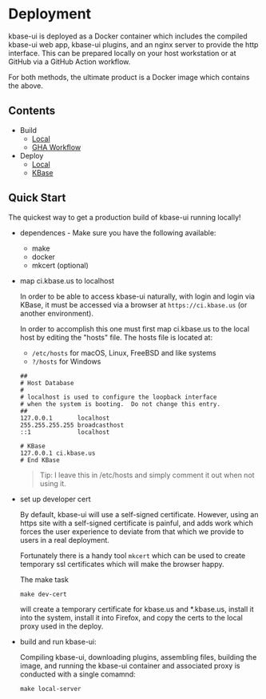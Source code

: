 # Deployment

kbase-ui is deployed as a Docker container which includes the compiled kbase-ui web app, kbase-ui plugins, and an nginx server to provide the http interface. This can be prepared locally on your host workstation or at GitHub via a GitHub Action workflow.

For both methods, the ultimate product is a Docker image which contains the above.

## Contents

- Build
    - [Local](./local-build.md)
    - [GHA Workflow](./gha-build.md)
- Deploy
    - [Local](./local-deploy.md)
    - [KBase](./kbase-deploy.md)

## Quick Start

The quickest way to get a production build of kbase-ui running locally!

- dependences - Make sure you have the following available:

    - make
    - docker
    - mkcert (optional)

- map ci.kbase.us to localhost

    In order to be able to access kbase-ui naturally, with login and login via KBase, it must be accessed via a browser at `https://ci.kbase.us` (or another environment).

    In order to accomplish this one must first map ci.kbase.us to the local host by editing the "hosts" file. The hosts file is located at:

    - `/etc/hosts` for macOS, Linux, FreeBSD and like systems
    - `?/hosts` for Windows

    ```shell
    ##
    # Host Database
    #
    # localhost is used to configure the loopback interface
    # when the system is booting.  Do not change this entry.
    ##
    127.0.0.1       localhost
    255.255.255.255 broadcasthost
    ::1             localhost

    # KBase
    127.0.0.1 ci.kbase.us
    # End KBase
    ```

    > Tip: I leave this in /etc/hosts and simply comment it out when not using it.

- set up developer cert

    By default, kbase-ui will use a self-signed certificate. However, using an https site with a self-signed certificate is painful, and adds work which forces the user experience to deviate from that which we provide to users in a real deployment.

    Fortunately there is a handy tool `mkcert` which can be used to create temporary ssl certificates which will make the browser happy.

    The make task

    ```shell
    make dev-cert
    ```

    will create a temporary certificate for kbase.us and *.kbase.us, install it into the system, install it into Firefox, and copy the certs to the local proxy used in the deploy.

- build and run kbase-ui:

    Compiling kbase-ui, downloading plugins, assembling files, building the image, and running the kbase-ui container and associated proxy is conducted with a single comamnd:

    ```shell
    make local-server
    ```


